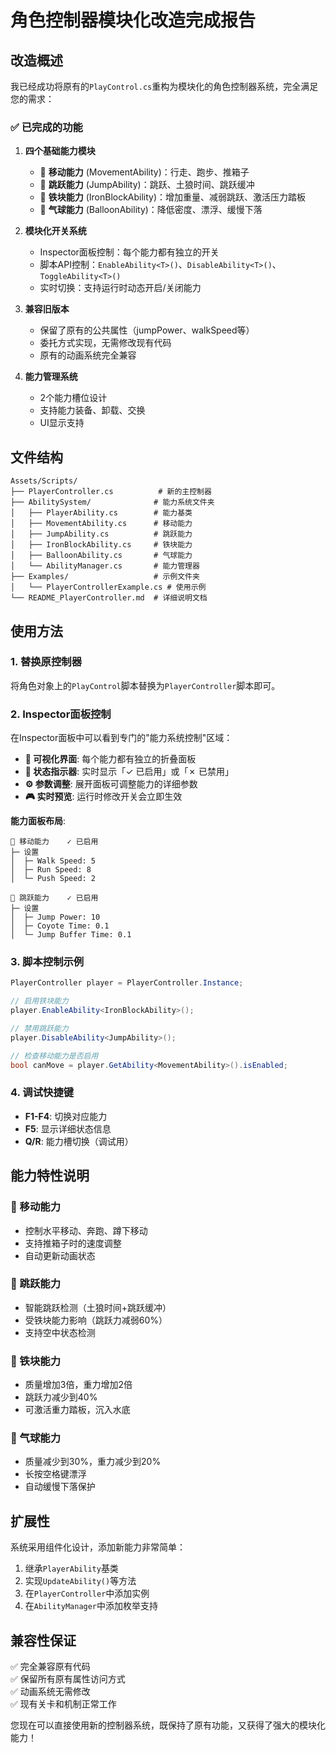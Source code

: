 # 角色控制器模块化改造完成报告

## 改造概述

我已经成功将原有的`PlayControl.cs`重构为模块化的角色控制器系统，完全满足您的需求：

### ✅ 已完成的功能

1. **四个基础能力模块**
   - 🚶 **移动能力** (MovementAbility)：行走、跑步、推箱子
   - 🦘 **跳跃能力** (JumpAbility)：跳跃、土狼时间、跳跃缓冲
   - 🧱 **铁块能力** (IronBlockAbility)：增加重量、减弱跳跃、激活压力踏板
   - 🎈 **气球能力** (BalloonAbility)：降低密度、漂浮、缓慢下落

2. **模块化开关系统**
   - Inspector面板控制：每个能力都有独立的开关
   - 脚本API控制：`EnableAbility<T>()`、`DisableAbility<T>()`、`ToggleAbility<T>()`
   - 实时切换：支持运行时动态开启/关闭能力

3. **兼容旧版本**
   - 保留了原有的公共属性（jumpPower、walkSpeed等）
   - 委托方式实现，无需修改现有代码
   - 原有的动画系统完全兼容

4. **能力管理系统**
   - 2个能力槽位设计
   - 支持能力装备、卸载、交换
   - UI显示支持

## 文件结构

```
Assets/Scripts/
├── PlayerController.cs          # 新的主控制器
├── AbilitySystem/              # 能力系统文件夹
│   ├── PlayerAbility.cs        # 能力基类
│   ├── MovementAbility.cs      # 移动能力
│   ├── JumpAbility.cs          # 跳跃能力
│   ├── IronBlockAbility.cs     # 铁块能力
│   ├── BalloonAbility.cs       # 气球能力
│   └── AbilityManager.cs       # 能力管理器
├── Examples/                   # 示例文件夹
│   └── PlayerControllerExample.cs # 使用示例
└── README_PlayerController.md  # 详细说明文档
```

## 使用方法

### 1. 替换原控制器

将角色对象上的`PlayControl`脚本替换为`PlayerController`脚本即可。

### 2. Inspector面板控制

在Inspector面板中可以看到专门的"能力系统控制"区域：

- **📱 可视化界面**: 每个能力都有独立的折叠面板
- **🔘 状态指示器**: 实时显示「✓ 已启用」或「✗ 已禁用」
- **⚙️ 参数调整**: 展开面板可调整能力的详细参数
- **🎮 实时预览**: 运行时修改开关会立即生效

**能力面板布局**:
```
🚶 移动能力    ✓ 已启用
├─ 设置
│  ├─ Walk Speed: 5
│  ├─ Run Speed: 8
│  └─ Push Speed: 2

🦘 跳跃能力    ✓ 已启用  
├─ 设置
│  ├─ Jump Power: 10
│  ├─ Coyote Time: 0.1
│  └─ Jump Buffer Time: 0.1
```

### 3. 脚本控制示例

```csharp
PlayerController player = PlayerController.Instance;

// 启用铁块能力
player.EnableAbility<IronBlockAbility>();

// 禁用跳跃能力
player.DisableAbility<JumpAbility>();

// 检查移动能力是否启用
bool canMove = player.GetAbility<MovementAbility>().isEnabled;
```

### 4. 调试快捷键

- **F1-F4**: 切换对应能力
- **F5**: 显示详细状态信息
- **Q/R**: 能力槽切换（调试用）

## 能力特性说明

### 🚶 移动能力
- 控制水平移动、奔跑、蹲下移动
- 支持推箱子时的速度调整
- 自动更新动画状态

### 🦘 跳跃能力  
- 智能跳跃检测（土狼时间+跳跃缓冲）
- 受铁块能力影响（跳跃力减弱60%）
- 支持空中状态检测

### 🧱 铁块能力
- 质量增加3倍，重力增加2倍
- 跳跃力减少到40%
- 可激活重力踏板，沉入水底

### 🎈 气球能力
- 质量减少到30%，重力减少到20%
- 长按空格键漂浮
- 自动缓慢下落保护

## 扩展性

系统采用组件化设计，添加新能力非常简单：

1. 继承`PlayerAbility`基类
2. 实现`UpdateAbility()`等方法
3. 在`PlayerController`中添加实例
4. 在`AbilityManager`中添加枚举支持

## 兼容性保证

✅ 完全兼容原有代码  
✅ 保留所有原有属性访问方式  
✅ 动画系统无需修改  
✅ 现有关卡和机制正常工作  

您现在可以直接使用新的控制器系统，既保持了原有功能，又获得了强大的模块化能力！
